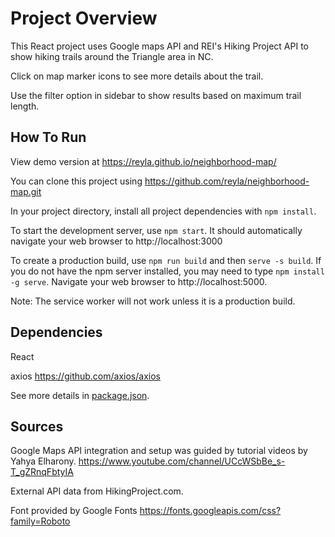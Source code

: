 ﻿# Project Overview

This React project uses Google maps API and REI's Hiking Project API to show hiking trails around the Triangle area in NC. 

Click on map marker icons to see more details about the trail.

Use the filter option in sidebar to show results based on maximum trail length.

## How To Run

View demo version at https://reyla.github.io/neighborhood-map/

You can clone this project using https://github.com/reyla/neighborhood-map.git

In your project directory, install all project dependencies with `npm install`.

To start the development server, use `npm start`. It should automatically navigate your web browser to http://localhost:3000

To create a production build, use `npm run build` and then `serve -s build`. If you do not have the npm server installed, you may need to type `npm install -g serve`. Navigate your web browser to http://localhost:5000.

Note: The service worker will not work unless it is a production build.

## Dependencies

React

axios https://github.com/axios/axios

See more details in [package.json](package.json). 

## Sources

Google Maps API integration and setup was guided by tutorial videos by Yahya Elharony.
https://www.youtube.com/channel/UCcWSbBe_s-T_gZRnqFbtyIA

External API data from HikingProject.com.

Font provided by Google Fonts https://fonts.googleapis.com/css?family=Roboto
